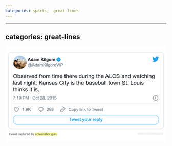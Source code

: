 ```yaml
---
categories: sports,  great lines
---
```


---
categories: great-lines
---

![kcstl](https://raw.githubusercontent.com/muneer78/muneer78.github.io/master/images/kcstl.png)



